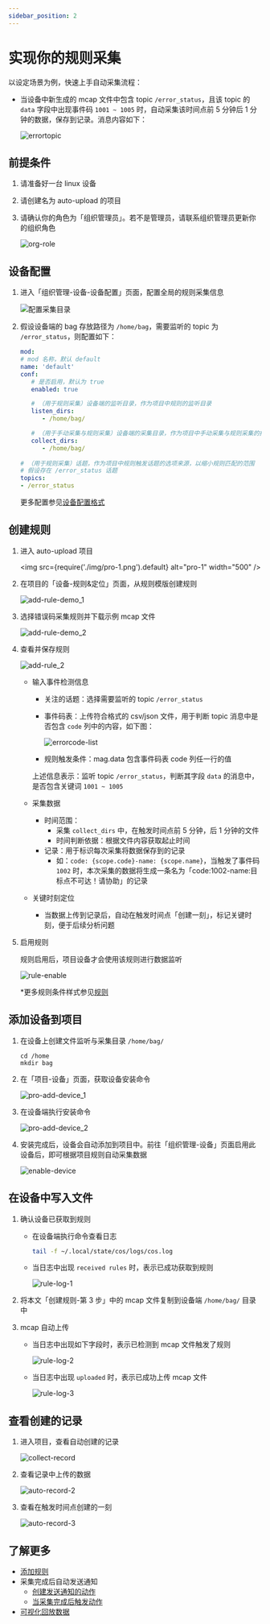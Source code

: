 ```yaml
---
sidebar_position: 2
---
```


# 实现你的规则采集
以设定场景为例，快速上手自动采集流程：

- 当设备中新生成的 mcap 文件中包含 topic `/error_status`，且该 topic 的 `data` 字段中出现事件码 `1001 ~ 1005` 时，自动采集该时间点前 5 分钟后 1 分钟的数据，保存到记录。消息内容如下：

    ![errortopic](./img/errortopic.png)

## 前提条件
1. 请准备好一台 linux 设备
2. 请创建名为 auto-upload 的项目
3. 请确认你的角色为「组织管理员」。若不是管理员，请联系组织管理员更新你的组织角色

   ![org-role](./img/org-role.png)

## 设备配置

1. 进入「组织管理-设备-设备配置」页面，配置全局的规则采集信息

   ![配置采集目录](./img/device-config_1.png)

2. 假设设备端的 bag 存放路径为 `/home/bag`，需要监听的 topic 为 `/error_status`，则配置如下：

   ```yaml
   mod:
   # mod 名称，默认 default
   name: 'default'
   conf:
      # 是否启用，默认为 true
      enabled: true

      # （用于规则采集）设备端的监听目录，作为项目中规则的监听目录
      listen_dirs: 
         - /home/bag/

      # （用于手动采集与规则采集）设备端的采集目录，作为项目中手动采集与规则采集的指定目录
      collect_dirs: 
         - /home/bag/
         
   # （用于规则采集）话题，作为项目中规则触发话题的选项来源，以缩小规则匹配的范围
   # 假设存在 /error_status 话题
   topics:
   - /error_status
   ```

   更多配置参见[设备配置格式](../../device/4-device-collector.md#device-collector-format)


## 创建规则
1. 进入 auto-upload 项目

   <img src={require('./img/pro-1.png').default} alt="pro-1" width="500" />  

2. 在项目的「设备-规则&定位」页面，从规则模版创建规则

   ![add-rule-demo_1](./img/add-rule-demo_1.png)

3. 选择错误码采集规则并下载示例 mcap 文件

   ![add-rule-demo_2](./img/add-rule-demo_2.png)

4. 查看并保存规则

   ![add-rule_2](./img/add-rule_2.png)

    - 输入事件检测信息
      - 关注的话题：选择需要监听的 topic `/error_status`
      - 事件码表：上传符合格式的 csv/json 文件，用于判断 topic 消息中是否包含 `code` 列中的内容，如下图：

        ![errorcode-list](./img/errorcode-list.png)

      - 规则触发条件：mag.data 包含事件码表 code 列任一行的值
        
      上述信息表示：监听 topic `/error_status`，判断其字段 `data` 的消息中，是否包含关键词 `1001 ~ 1005`

    - 采集数据
      - 时间范围：
        - 采集 `collect_dirs` 中，在触发时间点前 5 分钟，后 1 分钟的文件
        - 时间判断依据：根据文件内容获取起止时间
      - 记录：用于标识每次采集将数据保存到的记录
        - 如：`code: {scope.code}-name: {scope.name}`，当触发了事件码 `1002` 时，本次采集的数据将生成一条名为「code:1002-name:目标点不可达！请协助」的记录
    - 关键时刻定位
      - 当数据上传到记录后，自动在触发时间点「创建一刻」，标记关键时刻，便于后续分析问题

5. 启用规则

   规则启用后，项目设备才会使用该规则进行数据监听

   ![rule-enable](./img/rule-enable.png)

   \*更多规则条件样式参见[规则](./3-add-rule.md)

## 添加设备到项目
1. 在设备上创建文件监听与采集目录 `/home/bag/`

   ```
   cd /home
   mkdir bag
   ```

2. 在「项目-设备」页面，获取设备安装命令
   
   ![pro-add-device_1](./img/pro-add-device_1.png)

3. 在设备端执行安装命令

   ![pro-add-device_2](./img/pro-add-device_2.png)

4. 安装完成后，设备会自动添加到项目中。前往「组织管理-设备」页面启用此设备后，即可根据项目规则自动采集数据

   ![enable-device](./img/enable-device.png)

## 在设备中写入文件
1. 确认设备已获取到规则

   - 在设备端执行命令查看日志

      ```bash
      tail -f ~/.local/state/cos/logs/cos.log
      ```

   - 当日志中出现 `received rules` 时，表示已成功获取到规则

     ![rule-log-1](./img/rule-log-1.png)

2. 将本文「创建规则-第 3 步」中的 mcap 文件复制到设备端 `/home/bag/` 目录中

3. mcap 自动上传

   - 当日志中出现如下字段时，表示已检测到 mcap 文件触发了规则

     ![rule-log-2](./img/rule-log-2.png)

   - 当日志中出现 `uploaded` 时，表示已成功上传 mcap 文件

     ![rule-log-3](./img/rule-log-3.png)

## 查看创建的记录

1. 进入项目，查看自动创建的记录

   ![collect-record](./img/collect-record.png)

2. 查看记录中上传的数据

   ![auto-record-2](./img/auto-record-2.png)

3. 查看在触发时间点创建的一刻

   ![auto-record-3](./img/auto-record-3.png)

## 了解更多

- [添加规则](./3-add-rule.md)
- 采集完成后自动发送通知
  - [创建发送通知的动作](../../6-automation/3-create-action.md#添加http-请求步骤创建动作)
  - [当采集完成后触发动作](../../6-automation/4-trigger.md#collect-status-change)
- [可视化回放数据](../../viz/1-about-viz.md)